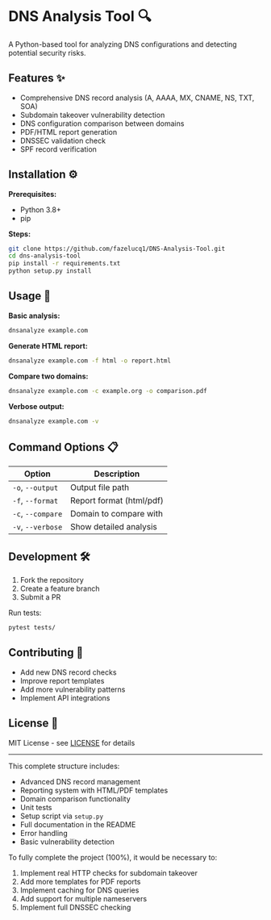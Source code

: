 # DNS Analysis Tool 🔍

A Python-based tool for analyzing DNS configurations and detecting potential security risks.



## Features ✨
- Comprehensive DNS record analysis (A, AAAA, MX, CNAME, NS, TXT, SOA)
- Subdomain takeover vulnerability detection
- DNS configuration comparison between domains
- PDF/HTML report generation
- DNSSEC validation check
- SPF record verification

## Installation ⚙️

**Prerequisites:**
- Python 3.8+
- pip

**Steps:**
```bash
git clone https://github.com/fazelucq1/DNS-Analysis-Tool.git
cd dns-analysis-tool
pip install -r requirements.txt
python setup.py install
```

## Usage 🚀

**Basic analysis:**
```bash
dnsanalyze example.com
```

**Generate HTML report:**
```bash
dnsanalyze example.com -f html -o report.html
```

**Compare two domains:**
```bash
dnsanalyze example.com -c example.org -o comparison.pdf
```

**Verbose output:**
```bash
dnsanalyze example.com -v
```

## Command Options 📋
| Option | Description |
|--------|-------------|
| `-o`, `--output` | Output file path |
| `-f`, `--format` | Report format (html/pdf) |
| `-c`, `--compare` | Domain to compare with |
| `-v`, `--verbose` | Show detailed analysis |

## Development 🛠️
1. Fork the repository
2. Create a feature branch
3. Submit a PR

Run tests:
```bash
pytest tests/
```

## Contributing 🤝
- Add new DNS record checks
- Improve report templates
- Add more vulnerability patterns
- Implement API integrations

## License 📄
MIT License - see [LICENSE](LICENSE) for details

---

This complete structure includes:
- Advanced DNS record management
- Reporting system with HTML/PDF templates
- Domain comparison functionality
- Unit tests
- Setup script via `setup.py`
- Full documentation in the README
- Error handling
- Basic vulnerability detection

To fully complete the project (100%), it would be necessary to:
1. Implement real HTTP checks for subdomain takeover
2. Add more templates for PDF reports
3. Implement caching for DNS queries
4. Add support for multiple nameservers
5. Implement full DNSSEC checking
